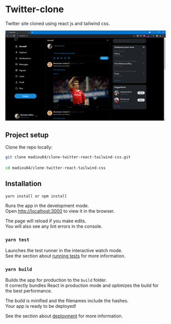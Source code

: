 # Twitter-clone                                                                   
                                                                                  
Twitter site cloned using react js and tailwind css.                                
                                                                                  
![](https://raw.githubusercontent.com/madiou84/clone-twitter-react-tailwind-css/master/screenshot.png)                                                              
                                                                                  
## Project setup
Clone the repo locally:
```sh
git clone madiou84/clone-twitter-react-tailwind-css.git

cd madiou84/clone-twitter-react-tailwind-css
```

## Installation
```
yarn install or npm install
```

Runs the app in the development mode.\
Open [http://localhost:3000](http://localhost:3000) to view it in the browser.

The page will reload if you make edits.\
You will also see any lint errors in the console.

### `yarn test`

Launches the test runner in the interactive watch mode.\
See the section about [running tests](https://facebook.github.io/create-react-app/docs/running-tests) for more information.

### `yarn build`

Builds the app for production to the `build` folder.\
It correctly bundles React in production mode and optimizes the build for the best performance.

The build is minified and the filenames include the hashes.\
Your app is ready to be deployed!

See the section about [deployment](https://facebook.github.io/create-react-app/docs/deployment) for more information.